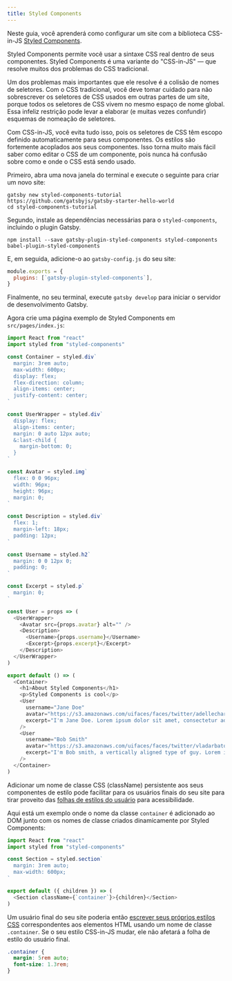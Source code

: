 ```yaml
---
title: Styled Components
---
```


Neste guia, você aprenderá como configurar um site com a biblioteca CSS-in-JS [Styled Components](https://www.styled-components.com/).

Styled Components permite você usar a sintaxe CSS real dentro de seus componentes. Styled Components é uma variante do "CSS-in-JS" — que resolve muitos dos problemas do CSS tradicional.

Um dos problemas mais importantes que ele resolve é a colisão de nomes de seletores. Com o CSS tradicional, você deve tomar cuidado para não sobrescrever os seletores de CSS usados em outras partes de um site, porque todos os seletores de CSS vivem no mesmo espaço de nome global. Essa infeliz restrição pode levar a elaborar (e muitas vezes confundir) esquemas de nomeação de seletores.

Com CSS-in-JS, você evita tudo isso, pois os seletores de CSS têm escopo definido automaticamente para seus componentes. Os estilos são fortemente acoplados aos seus componentes. Isso torna muito mais fácil saber como editar o CSS de um componente, pois nunca há confusão sobre como e onde o CSS está sendo usado.

<EggheadEmbed
  lessonLink="https://egghead.io/lessons/gatsby-style-gatsby-sites-with-styled-components"
  lessonTitle="Style Gatsby sites with styled-components"
/>

Primeiro, abra uma nova janela do terminal e execute o seguinte para criar um novo site:

```shell
gatsby new styled-components-tutorial https://github.com/gatsbyjs/gatsby-starter-hello-world
cd styled-components-tutorial
```

Segundo, instale as dependências necessárias para o `styled-components`, incluindo o plugin Gatsby.

```shell
npm install --save gatsby-plugin-styled-components styled-components babel-plugin-styled-components
```

E, em seguida, adicione-o ao `gatsby-config.js` do seu site:

```javascript:title=gatsby-config.js
module.exports = {
  plugins: [`gatsby-plugin-styled-components`],
}
```

Finalmente, no seu terminal, execute `gatsby develop` para iniciar o servidor de desenvolvimento Gatsby.

Agora crie uma página exemplo de Styled Components em `src/pages/index.js`:

```jsx:title=src/pages/index.js
import React from "react"
import styled from "styled-components"

const Container = styled.div`
  margin: 3rem auto;
  max-width: 600px;
  display: flex;
  flex-direction: column;
  align-items: center;
  justify-content: center;
`

const UserWrapper = styled.div`
  display: flex;
  align-items: center;
  margin: 0 auto 12px auto;
  &:last-child {
    margin-bottom: 0;
  }
`

const Avatar = styled.img`
  flex: 0 0 96px;
  width: 96px;
  height: 96px;
  margin: 0;
`

const Description = styled.div`
  flex: 1;
  margin-left: 18px;
  padding: 12px;
`

const Username = styled.h2`
  margin: 0 0 12px 0;
  padding: 0;
`

const Excerpt = styled.p`
  margin: 0;
`

const User = props => (
  <UserWrapper>
    <Avatar src={props.avatar} alt="" />
    <Description>
      <Username>{props.username}</Username>
      <Excerpt>{props.excerpt}</Excerpt>
    </Description>
  </UserWrapper>
)

export default () => (
  <Container>
    <h1>About Styled Components</h1>
    <p>Styled Components is cool</p>
    <User
      username="Jane Doe"
      avatar="https://s3.amazonaws.com/uifaces/faces/twitter/adellecharles/128.jpg"
      excerpt="I'm Jane Doe. Lorem ipsum dolor sit amet, consectetur adipisicing elit."
    />
    <User
      username="Bob Smith"
      avatar="https://s3.amazonaws.com/uifaces/faces/twitter/vladarbatov/128.jpg"
      excerpt="I'm Bob smith, a vertically aligned type of guy. Lorem ipsum dolor sit amet, consectetur adipisicing elit."
    />
  </Container>
)
```

<!-- ## Creating Global Styles

Styled-components are primarily used for a single CSS class that is isolated from other components. In some cases, you want to override global styling — for example, the default margins of your `body` element. Styled-components has your back. You can use the `createGlobalStyle` to accomplish this. It's advised to use `createGlobalStyle` in [Layout components](/docs/layout-components/), which are shared over multiple pages rather than using it on a single page.

The example below shows how to create a `GlobalStyle` (which is a StyledComponent) for the color purple by importing `createGlobalStyle` from `styled-components`.

```jsx:title=src/components/layout.js
import React from "react"
import { createGlobalStyle } from "styled-components"

const GlobalStyle = createGlobalStyle`
  body {
    color: ${props => (props.theme === "purple" ? "purple" : "white")};
  }
`
export default ({ children }) => (
  <React.Fragment>
    <GlobalStyle theme="purple" />
  </React.Fragment>
)
```

## Enabling user stylesheets with a stable class name -->

Adicionar um nome de classe CSS (className) persistente aos seus componentes de estilo pode facilitar para os usuários finais do seu site para tirar proveito das [folhas de estilos do usuário](https://www.viget.com/articles/inline-styles-user-style-sheets-and-accessibility/) para acessibilidade.

Aqui está um exemplo onde o nome da classe `container` é adicionado ao DOM junto com os nomes de classe criados dinamicamente por Styled Components:

```jsx:title=src/components/container.js
import React from "react"
import styled from "styled-components"

const Section = styled.section`
  margin: 3rem auto;
  max-width: 600px;
`

export default ({ children }) => (
  <Section className={`container`}>{children}</Section>
)
```

Um usuário final do seu site poderia então [escrever seus próprios estilos CSS](https://mediatemple.net/blog/tips/bend-websites-css-will-stylish-stylebot/) correspondentes aos elementos HTML usando um nome de classe `.container`. Se o seu estilo CSS-in-JS mudar, ele não afetará a folha de estilo do usuário final.

```css:title=user-stylesheet.css
.container {
  margin: 5rem auto;
  font-size: 1.3rem;
}
```
